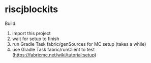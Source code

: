 # riscjblockits
Build:
1) import this project
2) wait for setup to finish
3) run Gradle Task fabric/genSources for MC setup (takes a while)
4) use Gradle Task fabric/runClient to test
(https://fabricmc.net/wiki/tutorial:setup)
